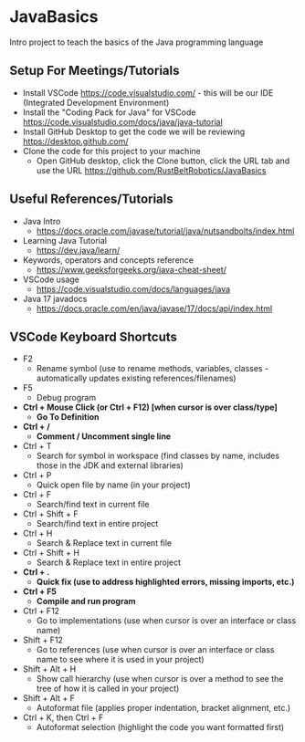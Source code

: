 # JavaBasics
Intro project to teach the basics of the Java programming language

## Setup For Meetings/Tutorials

- Install VSCode https://code.visualstudio.com/ - this will be our IDE (Integrated Development Environment)
- Install the "Coding Pack for Java" for VSCode https://code.visualstudio.com/docs/java/java-tutorial
- Install GitHub Desktop to get the code we will be reviewing https://desktop.github.com/
- Clone the code for this project to your machine
    - Open GitHub desktop, click the Clone button, click the URL tab and use the URL https://github.com/RustBeltRobotics/JavaBasics

## Useful References/Tutorials

- Java Intro
    - https://docs.oracle.com/javase/tutorial/java/nutsandbolts/index.html
- Learning Java Tutorial
    - https://dev.java/learn/
- Keywords, operators and concepts reference
    - https://www.geeksforgeeks.org/java-cheat-sheet/
- VSCode usage
    - https://code.visualstudio.com/docs/languages/java
- Java 17 javadocs
    - https://docs.oracle.com/en/java/javase/17/docs/api/index.html

## VSCode Keyboard Shortcuts
- F2
    - Rename symbol (use to rename methods, variables, classes - automatically updates existing references/filenames)
- F5
    - Debug program
- **Ctrl + Mouse Click (or Ctrl + F12) [when cursor is over class/type]**
    - **Go To Definition**
- **Ctrl + /**
    - **Comment / Uncomment single line**
- Ctrl + T
    - Search for symbol in workspace (find classes by name, includes those in the JDK and external libraries)
- Ctrl + P
    - Quick open file by name (in your project)
- Ctrl + F
    - Search/find text in current file
- Ctrl + Shift + F
    - Search/find text in entire project
- Ctrl + H 
    - Search & Replace text in current file
- Ctrl + Shift + H 
    - Search & Replace text in entire project
- **Ctrl + .**
    - **Quick fix (use to address highlighted errors, missing imports, etc.)**
- **Ctrl + F5**
    - **Compile and run program**
- Ctrl + F12
    - Go to implementations (use when cursor is over an interface or class name)
- Shift + F12
    - Go to references (use when cursor is over an interface or class name to see where it is used in your project)
- Shift + Alt + H
    - Show call hierarchy (use when cursor is over a method to see the tree of how it is called in your project)
- Shift + Alt + F
    - Autoformat file (applies proper indentation, bracket alignment, etc.)
- Ctrl + K, then Ctrl + F
    - Autoformat selection (highlight the code you want formatted first)